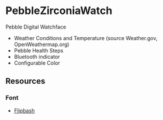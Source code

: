 # PebbleZirconiaWatch
Pebble Digital Watchface

* Weather Conditions and Temperature (source Weather.gov, OpenWeathermap.org)
* Pebble Health Steps
* Bluetooth indicator
* Configurable Color

## Resources

### Font

* [Flipbash](http://www.dafont.com/flipbash.font)

